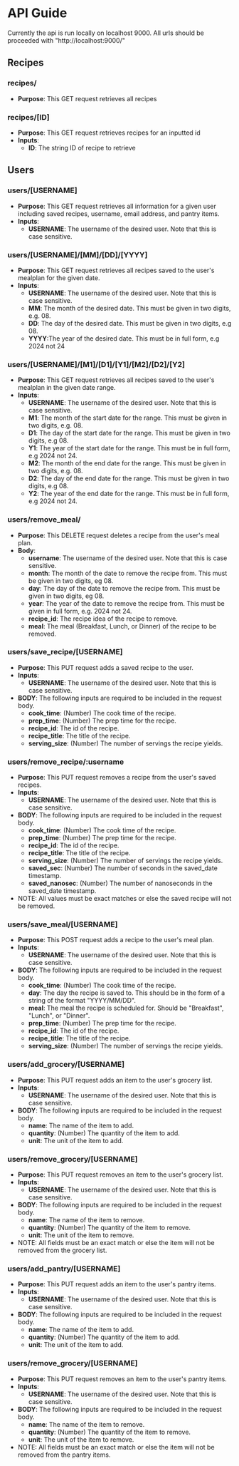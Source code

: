 # API Guide
Currently the api is run locally on localhost 9000. All urls should be proceeded with "http://localhost:9000/"

## Recipes
### recipes/
 - **Purpose**: This GET request retrieves all recipes

### recipes/[ID]
 - **Purpose**: This GET request retrieves recipes for an inputted id
 - **Inputs**:
   - **ID**: The string ID of recipe to retrieve

## Users

### users/[USERNAME]
 - **Purpose**: This GET request retrieves all information for a given user including saved recipes, username, email address, and pantry items.
 - **Inputs**:
   - **USERNAME**: The username of the desired user. Note that this is case sensitive.

### users/[USERNAME]/[MM]/[DD]/[YYYY]
 - **Purpose**: This GET request retrieves all recipes saved to the user's mealplan for the given date.
 - **Inputs**:
   - **USERNAME**: The username of the desired user. Note that this is case sensitive.
   - **MM**: The month of the desired date. This must be given in two digits, e.g. 08.
   - **DD**: The day of the desired date. This must be given in two digits, e.g 08.
   - **YYYY**:The year of the desired date. This must be in full form, e.g 2024 not 24

### users/[USERNAME]/[M1]/[D1]/[Y1]/[M2]/[D2]/[Y2]
 - **Purpose**: This GET request retrieves all recipes saved to the user's mealplan in the given date range.
 - **Inputs**:
   - **USERNAME**: The username of the desired user. Note that this is case sensitive.
   - **M1**: The month of the start date for the range. This must be given in two digits, e.g. 08.
   - **D1**: The day of the start date for the range. This must be given in two digits, e.g 08.
   - **Y1**: The year of the start date for the range. This must be in full form, e.g 2024 not 24.
   - **M2**: The month of the end date for the range. This must be given in two digits, e.g. 08.
   - **D2**: The day of the end date for the range. This must be given in two digits, e.g 08.
   - **Y2**: The year of the end date for the range. This must be in full form, e.g 2024 not 24.

### users/remove_meal/
 - **Purpose**: This DELETE request deletes a recipe from the user's meal plan.
 - **Body**:
   - **username**: The username of the desired user. Note that this is case sensitive.
   - **month**: The month of the date to remove the recipe from. This must be given in two digits, eg 08.
   - **day**: The day of the date to remove the recipe from. This must be given in two digits, eg 08.
   - **year**: The year of the date to remove the recipe from. This must be given in full form, e.g. 2024 not 24.
   - **recipe_id**: The recipe idea of the recipe to remove.
   - **meal**: The meal (Breakfast, Lunch, or Dinner) of the recipe to be removed.

### users/save_recipe/[USERNAME]
 - **Purpose**: This PUT request adds a saved recipe to the user.
 - **Inputs**:
   - **USERNAME**: The username of the desired user. Note that this is case sensitive.
 - **BODY**: The following inputs are required to be included in the request body.
   - **cook_time**: (Number) The cook time of the recipe.
   - **prep_time**: (Number) The prep time for the recipe.
   - **recipe_id**: The id of the recipe.
   - **recipe_title**: The title of the recipe.
   - **serving_size**: (Number) The number of servings the recipe yields.

### users/remove_recipe/:username
 - **Purpose**: This PUT request removes a recipe from the user's saved recipes.
 - **Inputs**:
   - **USERNAME**: The username of the desired user. Note that this is case sensitive.
 - **BODY**: The following inputs are required to be included in the request body.
   - **cook_time**: (Number) The cook time of the recipe.
   - **prep_time**: (Number) The prep time for the recipe.
   - **recipe_id**: The id of the recipe.
   - **recipe_title**: The title of the recipe.
   - **serving_size**: (Number) The number of servings the recipe yields.
   - **saved_sec**: (Number) The number of seconds in the saved_date timestamp.
   - **saved_nanosec**: (Number) The number of nanoseconds in the saved_date timestamp.
 - NOTE: All values must be exact matches or else the saved recipe will not be removed.

### users/save_meal/[USERNAME]
 - **Purpose**: This POST request adds a recipe to the user's meal plan.
 - **Inputs**:
   - **USERNAME**: The username of the desired user. Note that this is case sensitive.
 - **BODY**: The following inputs are required to be included in the request body.
   - **cook_time**: (Number) The cook time of the recipe.
   - **day**: The day the recipe is saved to. This should be in the form of a string of the format "YYYY/MM/DD".
   - **meal**: The meal the recipe is scheduled for. Should be "Breakfast", "Lunch", or "Dinner".
   - **prep_time**: (Number) The prep time for the recipe.
   - **recipe_id**: The id of the recipe.
   - **recipe_title**: The title of the recipe.
   - **serving_size**: (Number) The number of servings the recipe yields.
   
### users/add_grocery/[USERNAME]
 - **Purpose**: This PUT request adds an item to the user's grocery list.
 - **Inputs**:
    - **USERNAME**: The username of the desired user. Note that this is case sensitive.
 - **BODY**: The following inputs are required to be included in the request body.
   - **name**: The name of the item to add.
   - **quantity**: (Number) The quantity of the item to add.
   - **unit**: The unit of the item to add.

### users/remove_grocery/[USERNAME]
 - **Purpose**: This PUT request removes an item to the user's grocery list.
 - **Inputs**:
    - **USERNAME**: The username of the desired user. Note that this is case sensitive.
 - **BODY**: The following inputs are required to be included in the request body.
   - **name**: The name of the item to remove.
   - **quantity**: (Number) The quantity of the item to remove.
   - **unit**: The unit of the item to remove.
- NOTE: All fields must be an exact match or else the item will not be removed from the grocery list.

### users/add_pantry/[USERNAME]
 - **Purpose**: This PUT request adds an item to the user's pantry items.
 - **Inputs**:
    - **USERNAME**: The username of the desired user. Note that this is case sensitive.
 - **BODY**: The following inputs are required to be included in the request body.
   - **name**: The name of the item to add.
   - **quantity**: (Number) The quantity of the item to add.
   - **unit**: The unit of the item to add.

### users/remove_grocery/[USERNAME]
 - **Purpose**: This PUT request removes an item to the user's pantry items.
 - **Inputs**:
    - **USERNAME**: The username of the desired user. Note that this is case sensitive.
 - **BODY**: The following inputs are required to be included in the request body.
   - **name**: The name of the item to remove.
   - **quantity**: (Number) The quantity of the item to remove.
   - **unit**: The unit of the item to remove.
- NOTE: All fields must be an exact match or else the item will not be removed from the pantry items.